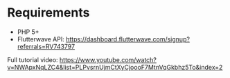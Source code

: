 # Requirements
- PHP 5+
- Flutterwave API: https://dashboard.flutterwave.com/signup?referrals=RV743797

Full tutorial video: https://www.youtube.com/watch?v=NWApxNqLZC4&list=PLPvsrnUjmCtXyCjoooF7MtnVqGkbhz5To&index=2
